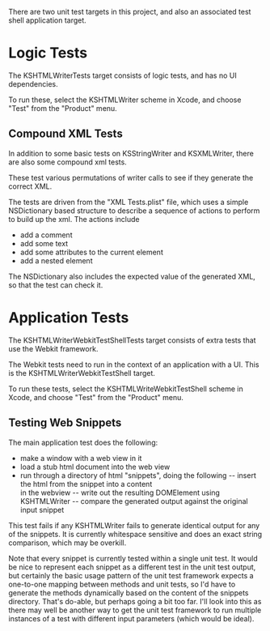 There are two unit test targets in this project, and also an associated test shell application target.

Logic Tests
===========

The KSHTMLWriterTests target consists of logic tests, and has no UI dependencies. 

To run these, select the KSHTMLWriter scheme in Xcode, and choose "Test" from the "Product" menu.

Compound XML Tests
------------------

In addition to some basic tests on KSStringWriter and KSXMLWriter, there are also some compound xml tests.

These test various permutations of writer calls to see if they generate the correct XML.

The tests are driven from the "XML Tests.plist" file, which uses a simple NSDictionary based structure to
describe a sequence of actions to perform to build up the xml. The actions include

- add a comment
- add some text
- add some attributes to the current element
- add a nested element

The NSDictionary also includes the expected value of the generated XML, so that the test can check it.


Application Tests
=================

The KSHTMLWriterWebkitTestShellTests target consists of extra tests that use the Webkit framework. 

The Webkit tests need to run in the context of an application with a UI. This is the KSHTMLWriterWebkitTestShell target.

To run these tests, select the KSHTMLWriteWebkitTestShell scheme in Xcode, and choose "Test" from the "Product" menu.


Testing Web Snippets
--------------------

The main application test does the following:

- make a window with a web view in it
- load a stub html document into the web view
- run through a directory of html "snippets", doing the following
-- insert the html from the snippet into a content <div> in the webview
-- write out the resulting DOMElement using KSHTMLWriter
-- compare the generated output against the original input snippet

This test fails if any KSHTMLWriter fails to generate identical output for any of the snippets. 
It is currently whitespace sensitive and does an exact string comparison, which may be overkill.

Note that every snippet is currently tested within a single unit test. It would be nice to represent each snippet
as a different test in the unit test output, but certainly the basic usage pattern of the unit test framework expects
a one-to-one mapping between methods and unit tests, so I'd have to generate the methods dynamically based on the content
of the snippets directory. That's do-able, but perhaps going a bit too far. I'll look into this as there may well be
another way to get the unit test framework to run multiple instances of a test with different input parameters (which would be ideal).